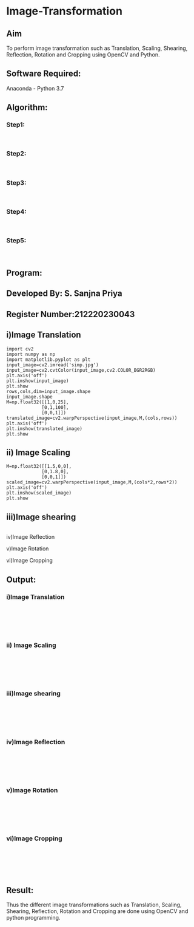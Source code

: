 # Image-Transformation
## Aim
To perform image transformation such as Translation, Scaling, Shearing, Reflection, Rotation and Cropping using OpenCV and Python.

## Software Required:
Anaconda - Python 3.7

## Algorithm:
### Step1:
<br>

### Step2:
<br>

### Step3:
<br>

### Step4:
<br>

### Step5:
<br>

## Program:

## Developed By: S. Sanjna Priya
## Register Number:212220230043

## i)Image Translation
```
import cv2
import numpy as np
import matplotlib.pyplot as plt
input_image=cv2.imread('simp.jpg')
input_image=cv2.cvtColor(input_image,cv2.COLOR_BGR2RGB)
plt.axis('off')
plt.imshow(input_image)
plt.show
rows,cols,dim=input_image.shape
input_image.shape
M=np.float32([[1,0,25],
             [0,1,100],
             [0,0,1]])
translated_image=cv2.warpPerspective(input_image,M,(cols,rows))
plt.axis('off')
plt.imshow(translated_image)
plt.show
```

## ii) Image Scaling
```
M=np.float32([[1.5,0,0],
             [0,1.8,0],
             [0,0,1]])
scaled_image=cv2.warpPerspective(input_image,M,(cols*2,rows*2))
plt.axis('off')
plt.imshow(scaled_image)
plt.show
```

## iii)Image shearing
```

```


iv)Image Reflection




v)Image Rotation




vi)Image Cropping






## Output:
### i)Image Translation
<br>
<br>
<br>
<br>

### ii) Image Scaling
<br>
<br>
<br>
<br>


### iii)Image shearing
<br>
<br>
<br>
<br>


### iv)Image Reflection
<br>
<br>
<br>
<br>



### v)Image Rotation
<br>
<br>
<br>
<br>



### vi)Image Cropping
<br>
<br>
<br>
<br>




## Result: 

Thus the different image transformations such as Translation, Scaling, Shearing, Reflection, Rotation and Cropping are done using OpenCV and python programming.
